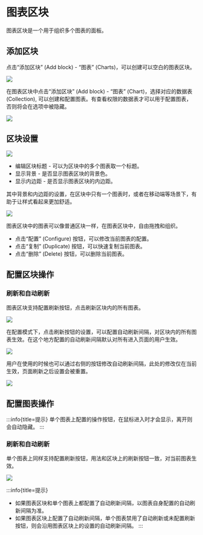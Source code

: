 # 图表区块

图表区块是一个用于组织多个图表的面板。

## 添加区块

点击“添加区块” (Add block) - “图表” (Charts)，可以创建可以空白的图表区块。

![](https://static-docs.nocobase.com/790faf0a126e4ffcc3ff976818325cfd.png)

在图表区块中点击“添加区块” (Add block) - “图表” (Chart)，选择对应的数据表 (Collection), 可以创建和配置图表。有查看权限的数据表才可以用于配置图表，否则将会在选项中被隐藏。

![](https://static-docs.nocobase.com/93ed2fada2478fba1b243d8705717a34.png)

## 区块设置

![](https://static-docs.nocobase.com/202409022042315.png)

- 编辑区块标题 - 可以为区块中的多个图表取一个标题。
- 显示背景 - 是否显示图表区块的背景色。
- 显示内边距 - 是否显示图表区块的内边距。

其中背景和内边距的设置，在区块中只有一个图表时，或者在移动端等场景下，有助于让样式看起来更加舒适。

<img src="https://static-docs.nocobase.com/202404192011039.png"/>

图表区块中的图表可以像普通区块一样，在图表区块中，自由拖拽和组织。

- 点击“配置” (Configure) 按钮，可以修改当前图表的配置。
- 点击“复制” (Duplicate) 按钮，可以快速复制当前图表。
- 点击“删除” (Delete) 按钮，可以删除当前图表。

## 配置区块操作

### 刷新和自动刷新

图表区块支持配置刷新按钮，点击刷新区块内的所有图表。

![](https://static-docs.nocobase.com/202409022051107.png)

在配置模式下，点击刷新按钮的设置，可以配置自动刷新间隔，对区块内的所有图表生效。在这个地方配置的自动刷新间隔默认对所有进入页面的用户生效。

![](https://static-docs.nocobase.com/202409022054189.png)

用户在使用的时候也可以通过右侧的按钮修改自动刷新间隔，此处的修改仅在当前生效，页面刷新之后设置会被重置。

![](https://static-docs.nocobase.com/202409022056097.png)

## 配置图表操作

:::info{title=提示}
单个图表上配置的操作按钮，在鼠标进入时才会显示，离开则会自动隐藏。
:::

### 刷新和自动刷新

单个图表上同样支持配置刷新按钮，用法和区块上的刷新按钮一致，对当前图表生效。

![](https://static-docs.nocobase.com/202409022101033.png)

:::info{title=提示}

- 如果图表区块和单个图表上都配置了自动刷新间隔，以图表自身配置的自动刷新间隔为准。
- 如果图表区块上配置了自动刷新间隔，单个图表禁用了自动刷新或未配置刷新按钮，则会沿用图表区块上的设置的自动刷新间隔。
  :::

